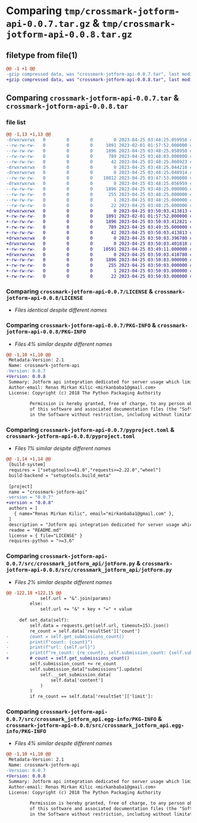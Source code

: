 # Comparing `tmp/crossmark-jotform-api-0.0.7.tar.gz` & `tmp/crossmark-jotform-api-0.0.8.tar.gz`

## filetype from file(1)

```diff
@@ -1 +1 @@
-gzip compressed data, was "crossmark-jotform-api-0.0.7.tar", last modified: Tue Apr 25 03:48:25 2023, max compression
+gzip compressed data, was "crossmark-jotform-api-0.0.8.tar", last modified: Tue Apr 25 03:50:03 2023, max compression
```

## Comparing `crossmark-jotform-api-0.0.7.tar` & `crossmark-jotform-api-0.0.8.tar`

### file list

```diff
@@ -1,13 +1,13 @@
-drwxrwxrwx   0        0        0        0 2023-04-25 03:48:25.059958 crossmark-jotform-api-0.0.7/
--rw-rw-rw-   0        0        0     1091 2023-02-01 01:57:52.000000 crossmark-jotform-api-0.0.7/LICENSE
--rw-rw-rw-   0        0        0     1896 2023-04-25 03:48:25.058958 crossmark-jotform-api-0.0.7/PKG-INFO
--rw-rw-rw-   0        0        0      789 2023-04-25 03:48:03.000000 crossmark-jotform-api-0.0.7/pyproject.toml
--rw-rw-rw-   0        0        0       42 2023-04-25 03:48:25.060923 crossmark-jotform-api-0.0.7/setup.cfg
-drwxrwxrwx   0        0        0        0 2023-04-25 03:48:25.044218 crossmark-jotform-api-0.0.7/src/
-drwxrwxrwx   0        0        0        0 2023-04-25 03:48:25.048914 crossmark-jotform-api-0.0.7/src/crossmark_jotform_api/
--rw-rw-rw-   0        0        0    10812 2023-04-25 03:47:53.000000 crossmark-jotform-api-0.0.7/src/crossmark_jotform_api/jotForm.py
-drwxrwxrwx   0        0        0        0 2023-04-25 03:48:25.056959 crossmark-jotform-api-0.0.7/src/crossmark_jotform_api.egg-info/
--rw-rw-rw-   0        0        0     1896 2023-04-25 03:48:25.000000 crossmark-jotform-api-0.0.7/src/crossmark_jotform_api.egg-info/PKG-INFO
--rw-rw-rw-   0        0        0      255 2023-04-25 03:48:25.000000 crossmark-jotform-api-0.0.7/src/crossmark_jotform_api.egg-info/SOURCES.txt
--rw-rw-rw-   0        0        0        1 2023-04-25 03:48:25.000000 crossmark-jotform-api-0.0.7/src/crossmark_jotform_api.egg-info/dependency_links.txt
--rw-rw-rw-   0        0        0       22 2023-04-25 03:48:25.000000 crossmark-jotform-api-0.0.7/src/crossmark_jotform_api.egg-info/top_level.txt
+drwxrwxrwx   0        0        0        0 2023-04-25 03:50:03.413813 crossmark-jotform-api-0.0.8/
+-rw-rw-rw-   0        0        0     1091 2023-02-01 01:57:52.000000 crossmark-jotform-api-0.0.8/LICENSE
+-rw-rw-rw-   0        0        0     1896 2023-04-25 03:50:03.412821 crossmark-jotform-api-0.0.8/PKG-INFO
+-rw-rw-rw-   0        0        0      789 2023-04-25 03:49:35.000000 crossmark-jotform-api-0.0.8/pyproject.toml
+-rw-rw-rw-   0        0        0       42 2023-04-25 03:50:03.413813 crossmark-jotform-api-0.0.8/setup.cfg
+drwxrwxrwx   0        0        0        0 2023-04-25 03:50:03.396780 crossmark-jotform-api-0.0.8/src/
+drwxrwxrwx   0        0        0        0 2023-04-25 03:50:03.401818 crossmark-jotform-api-0.0.8/src/crossmark_jotform_api/
+-rw-rw-rw-   0        0        0    10591 2023-04-25 03:49:11.000000 crossmark-jotform-api-0.0.8/src/crossmark_jotform_api/jotForm.py
+drwxrwxrwx   0        0        0        0 2023-04-25 03:50:03.410780 crossmark-jotform-api-0.0.8/src/crossmark_jotform_api.egg-info/
+-rw-rw-rw-   0        0        0     1896 2023-04-25 03:50:03.000000 crossmark-jotform-api-0.0.8/src/crossmark_jotform_api.egg-info/PKG-INFO
+-rw-rw-rw-   0        0        0      255 2023-04-25 03:50:03.000000 crossmark-jotform-api-0.0.8/src/crossmark_jotform_api.egg-info/SOURCES.txt
+-rw-rw-rw-   0        0        0        1 2023-04-25 03:50:03.000000 crossmark-jotform-api-0.0.8/src/crossmark_jotform_api.egg-info/dependency_links.txt
+-rw-rw-rw-   0        0        0       22 2023-04-25 03:50:03.000000 crossmark-jotform-api-0.0.8/src/crossmark_jotform_api.egg-info/top_level.txt
```

### Comparing `crossmark-jotform-api-0.0.7/LICENSE` & `crossmark-jotform-api-0.0.8/LICENSE`

 * *Files identical despite different names*

### Comparing `crossmark-jotform-api-0.0.7/PKG-INFO` & `crossmark-jotform-api-0.0.8/PKG-INFO`

 * *Files 4% similar despite different names*

```diff
@@ -1,10 +1,10 @@
 Metadata-Version: 2.1
 Name: crossmark-jotform-api
-Version: 0.0.7
+Version: 0.0.8
 Summary: Jotform api integration dedicated for server usage which limits calls and calling form only if there is a new submission
 Author-email: Renas Mirkan Kilic <mirkanbaba1@gmail.com>
 License: Copyright (c) 2018 The Python Packaging Authority
         
         Permission is hereby granted, free of charge, to any person obtaining a copy
         of this software and associated documentation files (the "Software"), to deal
         in the Software without restriction, including without limitation the rights
```

### Comparing `crossmark-jotform-api-0.0.7/pyproject.toml` & `crossmark-jotform-api-0.0.8/pyproject.toml`

 * *Files 1% similar despite different names*

```diff
@@ -1,14 +1,14 @@
 [build-system]
 requires = ["setuptools>=61.0","requests>=2.22.0","wheel"]
 build-backend = "setuptools.build_meta"
 
 [project]
 name = "crossmark-jotform-api"
-version = "0.0.7"
+version = "0.0.8"
 authors = [
   { name="Renas Mirkan Kilic", email="mirkanbaba1@gmail.com" },
 ]
 description = "Jotform api integration dedicated for server usage which limits calls and calling form only if there is a new submission"
 readme = "README.md"
 license = { file="LICENSE" }
 requires-python = ">=3.6"
```

### Comparing `crossmark-jotform-api-0.0.7/src/crossmark_jotform_api/jotForm.py` & `crossmark-jotform-api-0.0.8/src/crossmark_jotform_api/jotForm.py`

 * *Files 2% similar despite different names*

```diff
@@ -122,18 +122,15 @@
             self.url = "&".join(params)
         else:
             self.url += "&" + key + "=" + value
 
     def set_data(self):
         self.data = requests.get(self.url, timeout=15).json()
         re_count = self.data['resultSet']['count']
-        count = self.get_submissions_count()
-        print(f"count: {count}")
-        print(f"url: {self.url}")
-        print(f"re_count: {re_count}, self.submission_count: {self.submission_count}, self.submission_data: {len(self.submission_data['submissions'])}")
+        # count = self.get_submissions_count()
         self.submission_count += re_count
         self.submission_data["submissions"].update(
             self.__set_submission_data(
                 self.data['content']
             )
         )
         if re_count == self.data['resultSet']['limit']:
```

### Comparing `crossmark-jotform-api-0.0.7/src/crossmark_jotform_api.egg-info/PKG-INFO` & `crossmark-jotform-api-0.0.8/src/crossmark_jotform_api.egg-info/PKG-INFO`

 * *Files 4% similar despite different names*

```diff
@@ -1,10 +1,10 @@
 Metadata-Version: 2.1
 Name: crossmark-jotform-api
-Version: 0.0.7
+Version: 0.0.8
 Summary: Jotform api integration dedicated for server usage which limits calls and calling form only if there is a new submission
 Author-email: Renas Mirkan Kilic <mirkanbaba1@gmail.com>
 License: Copyright (c) 2018 The Python Packaging Authority
         
         Permission is hereby granted, free of charge, to any person obtaining a copy
         of this software and associated documentation files (the "Software"), to deal
         in the Software without restriction, including without limitation the rights
```

